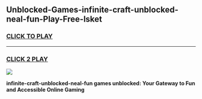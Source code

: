 
## Unblocked-Games-infinite-craft-unblocked-neal-fun-Play-Free-lsket
<h3>
<a href="https://premium76.site?title=infinite-craft-unblocked-neal-fun&ref=10A">CLICK TO PLAY</a></h3>
<hr>

<h3>
<a href="https://premium76.site?title=infinite-craft-unblocked-neal-fun&ref=10A">CLICK 2 PLAY</a>
  
</h3>

<a href="https://premium76.site?title=infinite-craft-unblocked-neal-fun&ref=10A"><img src="https://clearcache.store/games.png"></a>


**infinite-craft-unblocked-neal-fun games unblocked: Your Gateway to Fun and Accessible Online Gaming**
